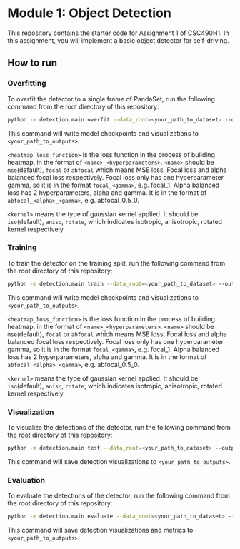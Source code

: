 # Module 1: Object Detection

This repository contains the starter code for Assignment 1 of CSC490H1.
In this assignment, you will implement a basic object detector for self-driving.

## How to run

### Overfitting

To overfit the detector to a single frame of PandaSet, run the following command
from the root directory of this repository:

```bash
python -m detection.main overfit --data_root=<your_path_to_dataset> --output_root=<your_path_to_outputs> --loss_func=<heatmap_loss_function> --kernel=<kernel>
```

This command will write model checkpoints and visualizations to `<your_path_to_outputs>`.

`<heatmap_loss_function>` is the loss function in the process of building heatmap, in the format of `<name>_<hyperparameters>`. `<name>` should be `mse`(default), `focal`
or `abfocal` which means MSE loss, Focal loss and alpha balanced focal loss respectively. Focal loss only has one hyperparameter gamma, so it is in the format `focal_<gamma>`, e.g. focal_1. Alpha balanced loss has 2 hyperparameters, alpha and gamma. It is in the format of `abfocal_<alpha>_<gamma>`, e.g. abfocal_0.5_0.

`<kernel>` means the type of gaussian kernel applied. It should be `iso`(default), `aniso`,  `rotate`, which indicates isotropic, anisotropic, rotated kernel respectively. 

### Training

To train the detector on the training split, run the following command
from the root directory of this repository:

```bash
python -m detection.main train --data_root=<your_path_to_dataset> --output_root=<your_path_to_outputs> --loss_func=<heatmap_loss_function> --kernel=<kernel>
```

This command will write model checkpoints and visualizations to `<your_path_to_outputs>`.

`<heatmap_loss_function>` is the loss function in the process of building heatmap, in the format of `<name>_<hyperparameters>`. `<name>` should be `mse`(default), `focal`
or `abfocal` which means MSE loss, Focal loss and alpha balanced focal loss respectively. Focal loss only has one hyperparameter gamma, so it is in the format `focal_<gamma>`, e.g. focal_1. Alpha balanced loss has 2 hyperparameters, alpha and gamma. It is in the format of `abfocal_<alpha>_<gamma>`, e.g. abfocal_0.5_0.

`<kernel>` means the type of gaussian kernel applied. It should be `iso`(default), `aniso`,  `rotate`, which indicates isotropic, anisotropic, rotated kernel respectively. 

### Visualization

To visualize the detections of the detector, run the following command
from the root directory of this repository:

```bash
python -m detection.main test --data_root=<your_path_to_dataset> --output_root=<your_path_to_outputs> --checkpoint_path<your_path_to_checkpoint>
```

This command will save detection visualizations to `<your_path_to_outputs>`.

### Evaluation

To evaluate the detections of the detector, run the following command
from the root directory of this repository:

```bash
python -m detection.main evaluate --data_root=<your_path_to_dataset> --output_root=<your_path_to_outputs> --checkpoint_path<your_path_to_checkpoint>
```

This command will save detection visualizations and metrics to `<your_path_to_outputs>`.
